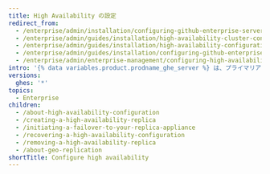 ```yaml
---
title: High Availability の設定
redirect_from:
  - /enterprise/admin/installation/configuring-github-enterprise-server-for-high-availability
  - /enterprise/admin/guides/installation/high-availability-cluster-configuration
  - /enterprise/admin/guides/installation/high-availability-configuration
  - /enterprise/admin/guides/installation/configuring-github-enterprise-for-high-availability
  - /enterprise/admin/enterprise-management/configuring-high-availability
intro: '{% data variables.product.prodname_ghe_server %} は、プライマリアプライアンスに影響を及ぼすハードウェア障害や重大なネットワーク障害が発生した場合に、サービスの中断を最小限に抑えるように設計された、運用の High Availability モードをサポートしています。'
versions:
  ghes: '*'
topics:
  - Enterprise
children:
  - /about-high-availability-configuration
  - /creating-a-high-availability-replica
  - /initiating-a-failover-to-your-replica-appliance
  - /recovering-a-high-availability-configuration
  - /removing-a-high-availability-replica
  - /about-geo-replication
shortTitle: Configure high availability
---
```


